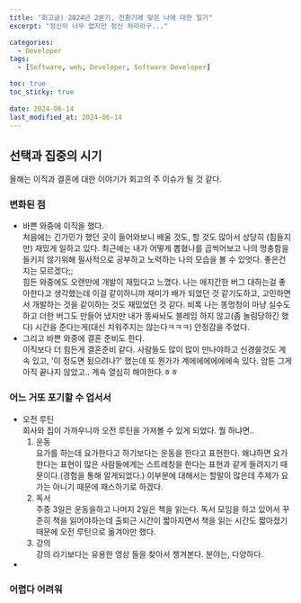 ```yaml
---
title: "회고글) 2024년 2분기, 전환기에 맞은 나에 대한 일기"
excerpt: "정신이 너무 없지만 정신 차리라구..."

categories:
  - Developer
tags:
  - [Software, web, Developer, Software Developer]

toc: true
toc_sticky: true
 
date: 2024-06-14
last_modified_at: 2024-06-14
---   
```


## 선택과 집중의 시기
올해는 이직과 결혼에 대한 이야기가 회고의 주 이슈가 될 것 같다.

### 변화된 점
- 바쁜 와중에 이직을 했다.     
  처음에는 긴가민가 했던 곳이 들어와보니 배울 것도, 할 것도 많아서 상당히 (힘들지만) 재밌게 일하고 있다. 최근에는 내가 어떻게 뽑혔나를 곱씩어보고 나의 멍충함을 들키지 않기위해 필사적으로 공부하고 노력하는 나의 모습을 볼 수 있엇다. 좋은건지는 모르겠다;;    
  힘든 와중에도 오랜만에 개발이 재밌다고 느꼈다. 나는 애지간한 버그 대하는걸 좋아한다고 생각했는데 이걸 같이하니까 재미가 배가 되었던 것 같기도하고, 고민하면서 개발하는 것을 같이하는 것도 재밌었던 것 같다. 비록 나는 똥멍청이 마냥 실수도 하고 더한 버그도 만들어 냈지만 내가 똥싸놔도 블레임 하지 않고(좀 놀림당하긴 했다) 시간을 준다는게(대신 치워주지는 않는다ㅋㅋㅋ) 안정감을 주었다.     
- 그리고 바쁜 와중에 결혼 준비도 한다.    
  이직보다 더 힘든게 결혼준비 같다. 사람들도 많이 많이 만나야하고 신경쓸것도 계속 있고, '이 정도면 됬으려나?' 했는데 또 뭔가가 계에에에에에에속 있다. 암튼 그게 아직 끝나지 않았고.. 계속 열심히 해야한다.ㅎㅎ     

### 어느 거또 포기할 수 업서서
- 오전 루틴    
  회사와 집이 가까우니까 오전 루틴을 가져볼 수 있게 되었다. 뭘 하냐면..    
  1. 운동    
    요가를 하는데 요가한다고 하기보다는 운동을 한다고 표현한다. 왜냐하면 요가한다는 표현이 많은 사람들에게는 스트레칭을 한다는 표현과 같게 들려지기 때문이다.(경험을 통해 알게되었다.) 이부분에 대해서는 할말이 많은데 주제가 요가는 아니기 때문에 패스하기로 하겠다.    
  1. 독서    
    주중 3일은 운동을하고 나머지 2일은 책을 읽는다. 독서 모임을 하고 있어서 꾸준히 책을 읽어야하는데 출퇴근 시간이 짧아지면서 책을 읽는 시간도 짧아졌기 때문에 오전 루틴으로 옮겨야만 했다.
  1. 강의     
    강의 라기보다는 유용한 영상 들을 찾아서 챙겨본다. 분야는, 다양하다.
- 

### 어렵다 어려워